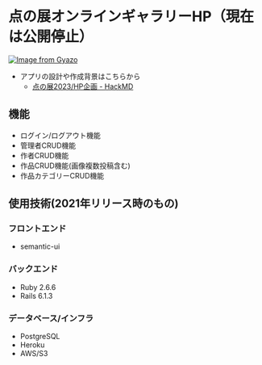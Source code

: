 # 点の展オンラインギャラリーHP（現在は公開停止）
[![Image from Gyazo](https://i.gyazo.com/df2fb43b8aff4098b1637044b5f2ab3c.png)](https://gyazo.com/df2fb43b8aff4098b1637044b5f2ab3c)
- アプリの設計や作成背景はこちらから
    - [点の展2023/HP企画 - HackMD](https://hackmd.io/XDae1X20QeGdKVG1Yz0OmQ)
## 機能
- ログイン/ログアウト機能
- 管理者CRUD機能
- 作者CRUD機能
- 作品CRUD機能(画像複数投稿含む)
- 作品カテゴリーCRUD機能
## 使用技術(2021年リリース時のもの)
### フロントエンド
- semantic-ui
### バックエンド
- Ruby 2.6.6
- Rails 6.1.3
### データベース/インフラ
- PostgreSQL
- Heroku
- AWS/S3
